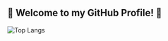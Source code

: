 ## 👋 Welcome to my GitHub Profile! 👋

![Top Langs](https://github-readme-stats.vercel.app/api/top-langs/?username=diptandel&size_weight=0.5&count_weight=0.5&langs_count=8&layout=compact)
